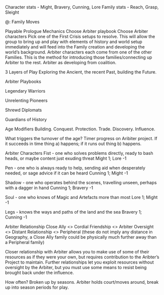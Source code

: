 Character stats - Might, Bravery, Cunning, Lore
Family stats - Reach, Grasp, Sleight

@: Family Moves

Playable Prologue Mechanics
Choose Arbiter playbook
Choose Arbiter characters
Pick one of the First Crisis setups to resolve. This will allow the group to bring up and play with elements of history and world setup immediately and will feed into the Family creation and developing the world’s background.
Arbiter characters each come from one of the other Families. This is the method for introducing those families/connecting up Arbiter to the rest. Arbiter as developing from coalition.


3 Layers of Play
Exploring the Ancient, the recent Past, building the Future.

Arbiter Playbooks

Legendary Warriors


Unrelenting Pioneers


Shrewd Diplomats


Guardians of History


Age Modifiers
Building. Conquest. Protection. Trade. Discovery. Influence. 

What triggers the turnover of the age? Timer progress on Aribiter project. If it succeeds in time thing a) happens; if it runs out thing b) happens.

Arbiter Characters
Fist - one who solves problems directly, ready to bash heads, or maybe content just exuding threat
Might 1; Lore -1

Pen - one who is always ready to help, sending aid when desperately needed, or sage advice if it can be heard
Cunning 1; Might -1

Shadow - one who operates behind the scenes, travelling unseen, perhaps with a dagger in hand
Cunning 1; Bravery -1

Soul - one who knows of Magic and Artefacts more than most
Lore 1; Might -1

Legs - knows the ways and paths of the land and the sea
Bravery 1; Cunning -1 




Arbiter Relationship
Close Ally \<\> Cordial Friendship \<\> Arbiter Oversight \<\> Distant Relationship \<\> Peripheral
(these do not imply any distance in Geography, a Close Ally family could be physically much further away than a Peripheral family)

Closer relationship with Arbiter allows you to make use of some of their resources as if they were your own, but requires contribution to the Aribter’s Project to maintain.
Further relationships let you exploit resources without oversight by the Arbiter, but you must use some means to resist being brought back under the influence.

How often? Broken up by seasons. Arbiter holds court/moves around, break up into season periods for play. 
